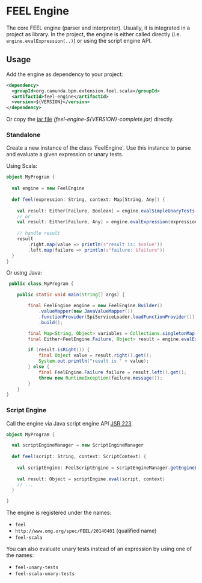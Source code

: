 # FEEL Engine

The core FEEL engine (parser and interpreter). Usually, it is integrated in a project as library. In the project, the engine is either called directly (i.e. `engine.evalExpression(..)`) or using the script engine API. 

## Usage

Add the engine as dependency to your project:

```xml
<dependency>
  <groupId>org.camunda.bpm.extension.feel.scala</groupId>
  <artifactId>feel-engine</artifactId>
  <version>${VERSION}</version>
</dependency>
```

Or copy the [jar file](https://github.com/camunda/feel-scala/releases) _(feel-engine-${VERSION}-complete.jar)_ directly.

### Standalone

Create a new instance of the class 'FeelEngine'. Use this instance to parse and evaluate a given expression or unary tests. 

Using Scala:

```scala
object MyProgram {
  
  val engine = new FeelEngine
  
  def feel(expression: String, context: Map[String, Any]) {
    
    val result: Either[Failure, Boolean] = engine.evalSimpleUnaryTests(expression, context)
    // or    
    val result: Either[Failure, Any] = engine.evalExpression(expression, context)
  
    // handle result
    result
        .right.map(value => println(s"result is: $value"))
        .left.map(failure => println(s"failure: $failure"))
  }  
}
```

Or using Java:

```java
 public class MyProgram {

    public static void main(String[] args) {

        final FeelEngine engine = new FeelEngine.Builder()
            .valueMapper(new JavaValueMapper())
            .functionProvider(SpiServiceLoader.loadFunctionProvider())
            .build();

        final Map<String, Object> variables = Collections.singletonMap("x", 21);
        final Either<FeelEngine.Failure, Object> result = engine.evalExpression(expression, variables);

        if (result.isRight()) {
            final Object value = result.right().get();
            System.out.println("result is " + value);
        } else {
            final FeelEngine.Failure failure = result.left().get();
            throw new RuntimeException(failure.message());
        }
    }
}
```

### Script Engine

Call the engine via Java script engine API [JSR 223](https://www.jcp.org/en/jsr/detail?id=223). 

```scala
object MyProgram {

  val scriptEngineManager = new ScriptEngineManager
 
  def feel(script: String, context: ScriptContext) {
  
    val scriptEngine: FeelScriptEngine = scriptEngineManager.getEngineByName("feel")
    
    val result: Object = scriptEngine.eval(script, context)
    // ...
  }

}
```

The engine is registered under the names:

* `feel`
* `http://www.omg.org/spec/FEEL/20140401` (qualified name)
* `feel-scala`

You can also evaluate unary tests instead of an expression by using one of the names:

* `feel-unary-tests`
* `feel-scala-unary-tests`
